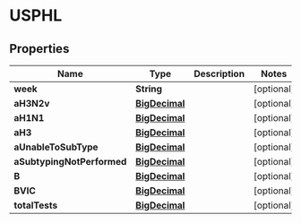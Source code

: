 # USPHL

## Properties
Name | Type | Description | Notes
------------ | ------------- | ------------- | -------------
**week** | **String** |  |  [optional]
**aH3N2v** | [**BigDecimal**](BigDecimal.md) |  |  [optional]
**aH1N1** | [**BigDecimal**](BigDecimal.md) |  |  [optional]
**aH3** | [**BigDecimal**](BigDecimal.md) |  |  [optional]
**aUnableToSubType** | [**BigDecimal**](BigDecimal.md) |  |  [optional]
**aSubtypingNotPerformed** | [**BigDecimal**](BigDecimal.md) |  |  [optional]
**B** | [**BigDecimal**](BigDecimal.md) |  |  [optional]
**BVIC** | [**BigDecimal**](BigDecimal.md) |  |  [optional]
**totalTests** | [**BigDecimal**](BigDecimal.md) |  |  [optional]
